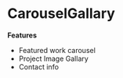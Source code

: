 # CarouselGallary
**Features**
<ul>
    <li>Featured work carousel</li>
    <li>Project Image Gallary</li>
    <li>Contact info</li>
</ul>